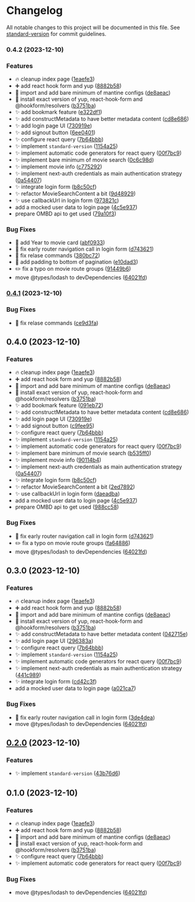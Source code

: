 # Changelog

All notable changes to this project will be documented in this file. See [standard-version](https://github.com/conventional-changelog/standard-version) for commit guidelines.

### 0.4.2 (2023-12-10)


### Features

* :fire: cleanup index page ([1eaefe3](https://github.com/createdbymahmood/divnotes-senior-frontend-developer-challenge/commit/1eaefe36daba8a79d48e04533ecc55228af31d47))
* :heavy_plus_sign: add react hook form and yup ([8882b58](https://github.com/createdbymahmood/divnotes-senior-frontend-developer-challenge/commit/8882b58facf4c3e07bf03b38a6a86e544b9f47e6))
* :lipstick: import and add bare minimum of mantine configs ([de8aeac](https://github.com/createdbymahmood/divnotes-senior-frontend-developer-challenge/commit/de8aeacf4594c37e8bf003e43d674ad8537c5fd7))
* :pushpin: install exact version of yup, react-hook-form and @hookform/resolvers ([b3751ba](https://github.com/createdbymahmood/divnotes-senior-frontend-developer-challenge/commit/b3751ba0d2982d047dd8992b9338a3ffb6e151c4))
* :sparkles: add bookmark feature ([e322df1](https://github.com/createdbymahmood/divnotes-senior-frontend-developer-challenge/commit/e322df13431b69782111b8f9722df8f709e300fd))
* :sparkles: add constructMetadata to have better metadata content ([cd8e686](https://github.com/createdbymahmood/divnotes-senior-frontend-developer-challenge/commit/cd8e6860b60d155144adbfe0bef41dbb537b6f47))
* :sparkles: add login page UI ([730919e](https://github.com/createdbymahmood/divnotes-senior-frontend-developer-challenge/commit/730919ef9d6fce1c362fbe19c36520f050179e30))
* :sparkles: add signout button ([6ee0401](https://github.com/createdbymahmood/divnotes-senior-frontend-developer-challenge/commit/6ee0401e2fcdfa0471475616718db6273b63094c))
* :sparkles: configure react query ([7b64bbb](https://github.com/createdbymahmood/divnotes-senior-frontend-developer-challenge/commit/7b64bbb01ec1a407aa46d8c46e508038825684bd))
* :sparkles: implement `standard-version` ([1154a25](https://github.com/createdbymahmood/divnotes-senior-frontend-developer-challenge/commit/1154a25e277fa68d786f4abc2456317a8bbc6cda))
* :sparkles: implement automatic code generators for react query ([00f7bc9](https://github.com/createdbymahmood/divnotes-senior-frontend-developer-challenge/commit/00f7bc9d8d7c5f2914bde79dca724305d53fdbe1))
* :sparkles: implement bare minimum of movie search ([0c6c98d](https://github.com/createdbymahmood/divnotes-senior-frontend-developer-challenge/commit/0c6c98db12a22a7ae000a7bef810c4e22924cb1c))
* :sparkles: implement movie info ([c775292](https://github.com/createdbymahmood/divnotes-senior-frontend-developer-challenge/commit/c77529241af6967cb5e95d919b2e746a993c3e52))
* :sparkles: implement next-auth credentials as main authentication strategy ([0a54407](https://github.com/createdbymahmood/divnotes-senior-frontend-developer-challenge/commit/0a544077f1266c2e788d95df7d79c01dc9019fbd))
* :sparkles: integrate login form ([b8c50cf](https://github.com/createdbymahmood/divnotes-senior-frontend-developer-challenge/commit/b8c50cfbbd31df2a75daf1a3329887903cac9f5d))
* :sparkles: refactor MovieSearchContent a bit ([9d48929](https://github.com/createdbymahmood/divnotes-senior-frontend-developer-challenge/commit/9d489299951a036a191aa302626c2890005ce174))
* :sparkles: use callbackUrl in login form ([973821c](https://github.com/createdbymahmood/divnotes-senior-frontend-developer-challenge/commit/973821cc968d0aab88cee7368585a27914ecddc7))
* add a mocked user data to login page ([4c5e937](https://github.com/createdbymahmood/divnotes-senior-frontend-developer-challenge/commit/4c5e937398164762f169e11cba582edb45d88665))
* prepare OMBD api to get used ([79a10f3](https://github.com/createdbymahmood/divnotes-senior-frontend-developer-challenge/commit/79a10f3837ce8274e7c31e61ff8490d0e1a9ffb2))


### Bug Fixes

* :bug: add Year to movie card ([abf0933](https://github.com/createdbymahmood/divnotes-senior-frontend-developer-challenge/commit/abf0933047d10541b79ac6a7e0bedecc286d022d))
* :bug: fix early router navigation call in login form ([d743621](https://github.com/createdbymahmood/divnotes-senior-frontend-developer-challenge/commit/d743621893b16934359e1a7ad320138d934692ba))
* :bug: fix relase commands ([380bc72](https://github.com/createdbymahmood/divnotes-senior-frontend-developer-challenge/commit/380bc7212851e8bdfb78a111cb34fa51f1161b1f))
* :lipstick: add padding to bottom of pagination ([e10dad3](https://github.com/createdbymahmood/divnotes-senior-frontend-developer-challenge/commit/e10dad359c4164994fd56c39f344118d9f4c0cc1))
* :pencil2: fix a typo on movie route groups ([91449b6](https://github.com/createdbymahmood/divnotes-senior-frontend-developer-challenge/commit/91449b6e473203ceb6681f5393f4209dedf6011c))
* move @types/lodash to devDependencies ([64021fd](https://github.com/createdbymahmood/divnotes-senior-frontend-developer-challenge/commit/64021fd3943b7a7feb9f088ae036048e43ffa4bf))

### [0.4.1](https://github.com/createdbymahmood/divnotes-senior-frontend-developer-challenge/compare/v0.5.0...v0.4.1) (2023-12-10)


### Bug Fixes

* :bug: fix relase commands ([ce9d3fa](https://github.com/createdbymahmood/divnotes-senior-frontend-developer-challenge/commit/ce9d3fadce57d450c89e62d262c96da4d2da2e88))

## 0.4.0 (2023-12-10)


### Features

* :fire: cleanup index page ([1eaefe3](https://github.com/createdbymahmood/divnotes-senior-frontend-developer-challenge/commit/1eaefe36daba8a79d48e04533ecc55228af31d47))
* :heavy_plus_sign: add react hook form and yup ([8882b58](https://github.com/createdbymahmood/divnotes-senior-frontend-developer-challenge/commit/8882b58facf4c3e07bf03b38a6a86e544b9f47e6))
* :lipstick: import and add bare minimum of mantine configs ([de8aeac](https://github.com/createdbymahmood/divnotes-senior-frontend-developer-challenge/commit/de8aeacf4594c37e8bf003e43d674ad8537c5fd7))
* :pushpin: install exact version of yup, react-hook-form and @hookform/resolvers ([b3751ba](https://github.com/createdbymahmood/divnotes-senior-frontend-developer-challenge/commit/b3751ba0d2982d047dd8992b9338a3ffb6e151c4))
* :sparkles: add bookmark feature ([091eb72](https://github.com/createdbymahmood/divnotes-senior-frontend-developer-challenge/commit/091eb72182cd127d3309636df07ad5c822b4b510))
* :sparkles: add constructMetadata to have better metadata content ([cd8e686](https://github.com/createdbymahmood/divnotes-senior-frontend-developer-challenge/commit/cd8e6860b60d155144adbfe0bef41dbb537b6f47))
* :sparkles: add login page UI ([730919e](https://github.com/createdbymahmood/divnotes-senior-frontend-developer-challenge/commit/730919ef9d6fce1c362fbe19c36520f050179e30))
* :sparkles: add signout button ([c9fee95](https://github.com/createdbymahmood/divnotes-senior-frontend-developer-challenge/commit/c9fee95ce96227d11c734706a2ab091a989269f7))
* :sparkles: configure react query ([7b64bbb](https://github.com/createdbymahmood/divnotes-senior-frontend-developer-challenge/commit/7b64bbb01ec1a407aa46d8c46e508038825684bd))
* :sparkles: implement `standard-version` ([1154a25](https://github.com/createdbymahmood/divnotes-senior-frontend-developer-challenge/commit/1154a25e277fa68d786f4abc2456317a8bbc6cda))
* :sparkles: implement automatic code generators for react query ([00f7bc9](https://github.com/createdbymahmood/divnotes-senior-frontend-developer-challenge/commit/00f7bc9d8d7c5f2914bde79dca724305d53fdbe1))
* :sparkles: implement bare minimum of movie search ([b535ff0](https://github.com/createdbymahmood/divnotes-senior-frontend-developer-challenge/commit/b535ff04bde4e49ca136e431a70adb35d1d63f01))
* :sparkles: implement movie info ([90114b4](https://github.com/createdbymahmood/divnotes-senior-frontend-developer-challenge/commit/90114b45f990540d1a72474e55a32720beeebc7f))
* :sparkles: implement next-auth credentials as main authentication strategy ([0a54407](https://github.com/createdbymahmood/divnotes-senior-frontend-developer-challenge/commit/0a544077f1266c2e788d95df7d79c01dc9019fbd))
* :sparkles: integrate login form ([b8c50cf](https://github.com/createdbymahmood/divnotes-senior-frontend-developer-challenge/commit/b8c50cfbbd31df2a75daf1a3329887903cac9f5d))
* :sparkles: refactor MovieSearchContent a bit ([2ed7892](https://github.com/createdbymahmood/divnotes-senior-frontend-developer-challenge/commit/2ed7892b66024acf430996931448a261094847f8))
* :sparkles: use callbackUrl in login form ([daeadba](https://github.com/createdbymahmood/divnotes-senior-frontend-developer-challenge/commit/daeadba237c185843b5f182d6b0ce24e6e641480))
* add a mocked user data to login page ([4c5e937](https://github.com/createdbymahmood/divnotes-senior-frontend-developer-challenge/commit/4c5e937398164762f169e11cba582edb45d88665))
* prepare OMBD api to get used ([988cc58](https://github.com/createdbymahmood/divnotes-senior-frontend-developer-challenge/commit/988cc5867d87e13214ae968c481a60a6bf46f9db))


### Bug Fixes

* :bug: fix early router navigation call in login form ([d743621](https://github.com/createdbymahmood/divnotes-senior-frontend-developer-challenge/commit/d743621893b16934359e1a7ad320138d934692ba))
* :pencil2: fix a typo on movie route groups ([fa64886](https://github.com/createdbymahmood/divnotes-senior-frontend-developer-challenge/commit/fa6488626c27b876a1bdd40bdde4d2ecf08e3e34))
* move @types/lodash to devDependencies ([64021fd](https://github.com/createdbymahmood/divnotes-senior-frontend-developer-challenge/commit/64021fd3943b7a7feb9f088ae036048e43ffa4bf))

## 0.3.0 (2023-12-10)


### Features

* :fire: cleanup index page ([1eaefe3](https://github.com/createdbymahmood/divnotes-senior-frontend-developer-challenge/commit/1eaefe36daba8a79d48e04533ecc55228af31d47))
* :heavy_plus_sign: add react hook form and yup ([8882b58](https://github.com/createdbymahmood/divnotes-senior-frontend-developer-challenge/commit/8882b58facf4c3e07bf03b38a6a86e544b9f47e6))
* :lipstick: import and add bare minimum of mantine configs ([de8aeac](https://github.com/createdbymahmood/divnotes-senior-frontend-developer-challenge/commit/de8aeacf4594c37e8bf003e43d674ad8537c5fd7))
* :pushpin: install exact version of yup, react-hook-form and @hookform/resolvers ([b3751ba](https://github.com/createdbymahmood/divnotes-senior-frontend-developer-challenge/commit/b3751ba0d2982d047dd8992b9338a3ffb6e151c4))
* :sparkles: add constructMetadata to have better metadata content ([042715e](https://github.com/createdbymahmood/divnotes-senior-frontend-developer-challenge/commit/042715e00df607fd8602779bcf129577a721c1a7))
* :sparkles: add login page UI ([296383a](https://github.com/createdbymahmood/divnotes-senior-frontend-developer-challenge/commit/296383aefdbd6867748bd59c2f115013093c4c1a))
* :sparkles: configure react query ([7b64bbb](https://github.com/createdbymahmood/divnotes-senior-frontend-developer-challenge/commit/7b64bbb01ec1a407aa46d8c46e508038825684bd))
* :sparkles: implement `standard-version` ([1154a25](https://github.com/createdbymahmood/divnotes-senior-frontend-developer-challenge/commit/1154a25e277fa68d786f4abc2456317a8bbc6cda))
* :sparkles: implement automatic code generators for react query ([00f7bc9](https://github.com/createdbymahmood/divnotes-senior-frontend-developer-challenge/commit/00f7bc9d8d7c5f2914bde79dca724305d53fdbe1))
* :sparkles: implement next-auth credentials as main authentication strategy ([441c989](https://github.com/createdbymahmood/divnotes-senior-frontend-developer-challenge/commit/441c9898ec7ae3ae97f9777962d5bf42b2272aeb))
* :sparkles: integrate login form ([cd42c3f](https://github.com/createdbymahmood/divnotes-senior-frontend-developer-challenge/commit/cd42c3f19d46adfc53f4f28aa021c7e206b09294))
* add a mocked user data to login page ([a021ca7](https://github.com/createdbymahmood/divnotes-senior-frontend-developer-challenge/commit/a021ca7134cdfeede138dcb3e6bfdf59a359aab6))


### Bug Fixes

* :bug: fix early router navigation call in login form ([3de4dea](https://github.com/createdbymahmood/divnotes-senior-frontend-developer-challenge/commit/3de4dea1a3623edb11bc7f0ced76a4b0bff1c6c6))
* move @types/lodash to devDependencies ([64021fd](https://github.com/createdbymahmood/divnotes-senior-frontend-developer-challenge/commit/64021fd3943b7a7feb9f088ae036048e43ffa4bf))

## [0.2.0](https://github.com/createdbymahmood/divnotes-senior-frontend-developer-challenge/compare/v0.1.0...v0.2.0) (2023-12-10)


### Features

* :sparkles: implement `standard-version` ([43b76d6](https://github.com/createdbymahmood/divnotes-senior-frontend-developer-challenge/commit/43b76d6bde29a0cf675871b95bcda4716d0da2e7))

## 0.1.0 (2023-12-10)


### Features

* :fire: cleanup index page ([1eaefe3](https://github.com/createdbymahmood/divnotes-senior-frontend-developer-challenge/commit/1eaefe36daba8a79d48e04533ecc55228af31d47))
* :heavy_plus_sign: add react hook form and yup ([8882b58](https://github.com/createdbymahmood/divnotes-senior-frontend-developer-challenge/commit/8882b58facf4c3e07bf03b38a6a86e544b9f47e6))
* :lipstick: import and add bare minimum of mantine configs ([de8aeac](https://github.com/createdbymahmood/divnotes-senior-frontend-developer-challenge/commit/de8aeacf4594c37e8bf003e43d674ad8537c5fd7))
* :pushpin: install exact version of yup, react-hook-form and @hookform/resolvers ([b3751ba](https://github.com/createdbymahmood/divnotes-senior-frontend-developer-challenge/commit/b3751ba0d2982d047dd8992b9338a3ffb6e151c4))
* :sparkles: configure react query ([7b64bbb](https://github.com/createdbymahmood/divnotes-senior-frontend-developer-challenge/commit/7b64bbb01ec1a407aa46d8c46e508038825684bd))
* :sparkles: implement automatic code generators for react query ([00f7bc9](https://github.com/createdbymahmood/divnotes-senior-frontend-developer-challenge/commit/00f7bc9d8d7c5f2914bde79dca724305d53fdbe1))


### Bug Fixes

* move @types/lodash to devDependencies ([64021fd](https://github.com/createdbymahmood/divnotes-senior-frontend-developer-challenge/commit/64021fd3943b7a7feb9f088ae036048e43ffa4bf))
